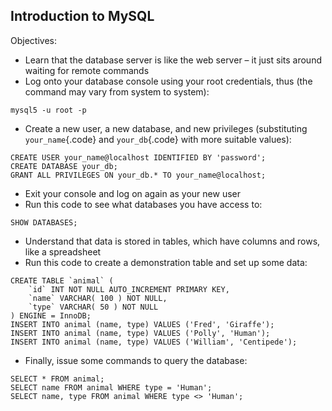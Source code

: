 Introduction to MySQL
--

Objectives:

* Learn that the database server is like the web server – it just sits around waiting for remote commands
* Log onto your database console using your root credentials, thus (the command may vary from system to system):

~~~~
mysql5 -u root -p
~~~~

* Create a new user, a new database, and new privileges (substituting `your_name`{.code} and `your_db`{.code} with more suitable values):

~~~~
CREATE USER your_name@localhost IDENTIFIED BY 'password';
CREATE DATABASE your_db;
GRANT ALL PRIVILEGES ON your_db.* TO your_name@localhost;
~~~~

* Exit your console and log on again as your new user
* Run this code to see what databases you have access to:

~~~
SHOW DATABASES;
~~~

* Understand that data is stored in tables, which have columns and rows, like a spreadsheet
* Run this code to create a demonstration table and set up some data:

~~~
CREATE TABLE `animal` (
	`id` INT NOT NULL AUTO_INCREMENT PRIMARY KEY,
	`name` VARCHAR( 100 ) NOT NULL,
	`type` VARCHAR( 50 ) NOT NULL
) ENGINE = InnoDB;
INSERT INTO animal (name, type) VALUES ('Fred', 'Giraffe');
INSERT INTO animal (name, type) VALUES ('Polly', 'Human');
INSERT INTO animal (name, type) VALUES ('William', 'Centipede');
~~~

* Finally, issue some commands to query the database:

~~~
SELECT * FROM animal;
SELECT name FROM animal WHERE type = 'Human';
SELECT name, type FROM animal WHERE type <> 'Human';
~~~
